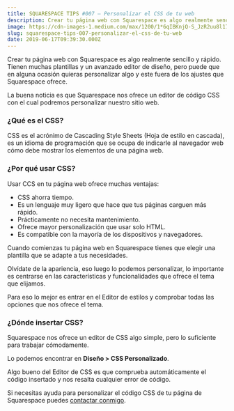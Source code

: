```yaml
---
title: SQUARESPACE TIPS #007 — Personalizar el CSS de tu web
description: Crear tu página web con Squarespace es algo realmente sencillo y rápido. Tienen muchas plantillas y un avanzado editor de diseño, pero…
image: https://cdn-images-1.medium.com/max/1200/1*6qIBKnjQ-S_JzR2uu8l17Q.jpeg
slug: squarespace-tips-007-personalizar-el-css-de-tu-web
date: 2019-06-17T09:39:30.000Z
---
```


Crear tu página web con Squarespace es algo realmente sencillo y rápido.
Tienen muchas plantillas y un avanzado editor de diseño, pero puede que en alguna ocasión quieras personalizar algo y este fuera de los ajustes que Squarespace ofrece.

La buena noticia es que Squarespace nos ofrece un editor de código CSS con el cual podremos personalizar nuestro sitio web.

### ¿Qué es el CSS?

CSS es el acrónimo de Cascading Style Sheets (Hoja de estilo en cascada), es un idioma de programación que se ocupa de indicarle al navegador web cómo debe mostrar los elementos de una página web.

### ¿Por qué usar CSS?

Usar CCS en tu página web ofrece muchas ventajas:

- CSS ahorra tiempo.
- Es un lenguaje muy ligero que hace que tus páginas carguen más rápido.
- Prácticamente no necesita mantenimiento.
- Ofrece mayor personalización que usar solo HTML.
- Es compatible con la mayoría de los dispositivos y navegadores.

Cuando comienzas tu página web en Squarespace tienes que elegir una plantilla que se adapte a tus necesidades.

Olvídate de la apariencia, eso luego lo podemos personalizar, lo importante es centrarse en las características y funcionalidades que ofrece el tema que elijamos.

Para eso lo mejor es entrar en el Editor de estilos y comprobar todas las opciones que nos ofrece el tema.

### ¿Dónde insertar CSS?

Squarespace nos ofrece un editor de CSS algo simple, pero lo suficiente para trabajar cómodamente.

Lo podemos encontrar en **Diseño > CSS Personalizado**.

Algo bueno del Editor de CSS es que comprueba automáticamente el código insertado y nos resalta cualquier error de código.

Si necesitas ayuda para personalizar el código CSS de tu página de Squarespace puedes [contactar conmigo](https://ajra.es/contactar).
